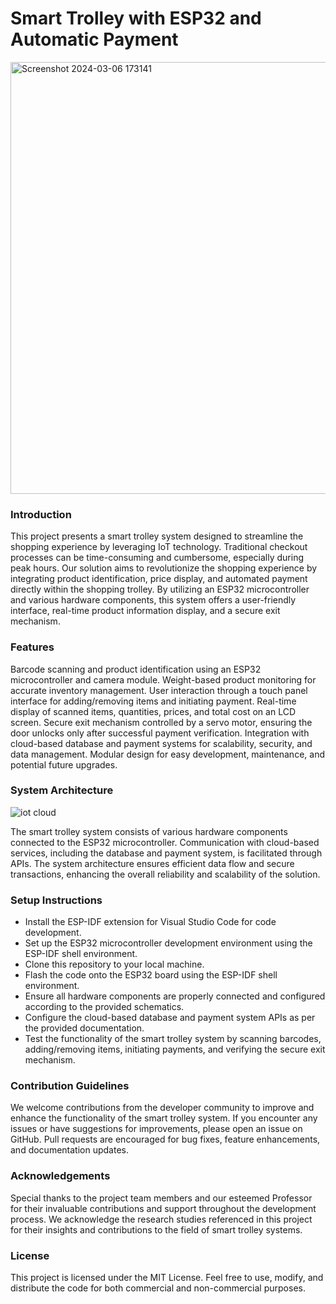 # Smart Trolley with ESP32 and Automatic Payment

<img width="691" alt="Screenshot 2024-03-06 173141" src="https://github.com/Trolley-Tech-Support/smart_trolley/assets/22334352/979d04dc-1910-4649-b0fc-6a81b47fd7db">


### Introduction
This project presents a smart trolley system designed to streamline the shopping experience by leveraging IoT technology. 
Traditional checkout processes can be time-consuming and cumbersome, especially during peak hours. 
Our solution aims to revolutionize the shopping experience by integrating product identification, price display, and automated payment directly within the shopping trolley. 
By utilizing an ESP32 microcontroller and various hardware components, this system offers a user-friendly interface, real-time product information display, and a secure exit mechanism.

### Features
Barcode scanning and product identification using an ESP32 microcontroller and camera module.
Weight-based product monitoring for accurate inventory management.
User interaction through a touch panel interface for adding/removing items and initiating payment.
Real-time display of scanned items, quantities, prices, and total cost on an LCD screen.
Secure exit mechanism controlled by a servo motor, ensuring the door unlocks only after successful payment verification.
Integration with cloud-based database and payment systems for scalability, security, and data management.
Modular design for easy development, maintenance, and potential future upgrades.

### System Architecture

![iot cloud](https://github.com/Trolley-Tech-Support/smart_trolley/assets/22334352/86b0b632-61db-49ab-a986-95c7c3f5c5c0)


The smart trolley system consists of various hardware components connected to the ESP32 microcontroller. 
Communication with cloud-based services, including the database and payment system, is facilitated through APIs. 
The system architecture ensures efficient data flow and secure transactions, enhancing the overall reliability and scalability of the solution.

### Setup Instructions

- Install the ESP-IDF extension for Visual Studio Code for code development.
- Set up the ESP32 microcontroller development environment using the ESP-IDF shell environment.
- Clone this repository to your local machine.
- Flash the code onto the ESP32 board using the ESP-IDF shell environment.
- Ensure all hardware components are properly connected and configured according to the provided schematics.
- Configure the cloud-based database and payment system APIs as per the provided documentation.
- Test the functionality of the smart trolley system by scanning barcodes, adding/removing items, initiating payments, and verifying the secure exit mechanism.

### Contribution Guidelines
We welcome contributions from the developer community to improve and enhance the functionality of the smart trolley system.
If you encounter any issues or have suggestions for improvements, please open an issue on GitHub.
Pull requests are encouraged for bug fixes, feature enhancements, and documentation updates.

### Acknowledgements
Special thanks to the project team members and our esteemed Professor for their invaluable contributions and support throughout the development process.
We acknowledge the research studies referenced in this project for their insights and contributions to the field of smart trolley systems.

### License
This project is licensed under the MIT License. Feel free to use, modify, and distribute the code for both commercial and non-commercial purposes.





